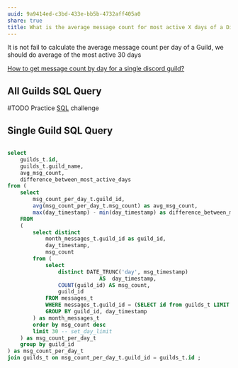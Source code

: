 ```yaml
---
uuid: 9a9414ed-c3bd-433e-bb5b-4732aff405a0
share: true
title: What is the average message count for most active X days of a Discord Guild?
---
```

It is not fail to calculate the average message count per day of a Guild, we should do average of the most active 30 days

[How to get message count by day for a single discord guild?](/fe3d485e-3f96-4cbd-8a63-2feda6021e8e)
## All Guilds SQL Query

#TODO Practice [SQL](/9bf437f1-b997-4df7-9cb5-d1dcb65fb892) challenge

## Single Guild SQL Query

``` SQL

select 
	guilds_t.id,
	guilds_t.guild_name,
	avg_msg_count,
	difference_between_most_active_days
from (
	select 
		msg_count_per_day_t.guild_id,
		avg(msg_count_per_day_t.msg_count) as avg_msg_count,
		max(day_timestamp) - min(day_timestamp) as difference_between_most_active_days
	FROM
	(
		select distinct 
			month_messages_t.guild_id as guild_id, 
			day_timestamp, 
			msg_count
		from (
			select
				distinct DATE_TRUNC('day', msg_timestamp)
					         AS  day_timestamp,
			    COUNT(guild_id) AS msg_count,
			    guild_id 
			FROM messages_t
			WHERE messages_t.guild_id = (SELECT id from guilds_t LIMIT 1 offset 0)
			GROUP BY guild_id, day_timestamp
		) as month_messages_t
		order by msg_count desc
		limit 30 -- set_day_limit
	) as msg_count_per_day_t
	group by guild_id
) as msg_count_per_day_t
join guilds_t on msg_count_per_day_t.guild_id = guilds_t.id ;


```